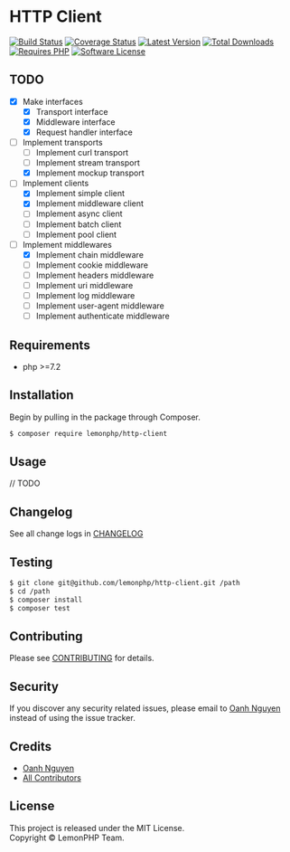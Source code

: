 # HTTP Client

[![Build Status](https://github.com/lemonphp/http-client/workflows/CI/badge.svg)](https://github.com/lemonphp/http-client/actions)
[![Coverage Status](https://img.shields.io/coveralls/github/lemonphp/http-client/master.svg)](https://coveralls.io/github/lemonphp/http-client)
[![Latest Version](https://img.shields.io/packagist/v/lemonphp/http-client.svg?label=latest%20version)](https://packagist.org/packages/lemonphp/http-client)
[![Total Downloads](https://img.shields.io/packagist/dt/lemonphp/http-client.svg)](https://packagist.org/packages/lemonphp/http-client)
[![Requires PHP](https://img.shields.io/packagist/php-v/lemonphp/http-client.svg)](https://packagist.org/packages/lemonphp/http-client)
[![Software License](https://img.shields.io/github/license/lemonphp/http-client.svg)](LICENSE)


## TODO

- [x] Make interfaces
  - [x] Transport interface
  - [x] Middleware interface
  - [x] Request handler interface

- [ ] Implement transports
  - [ ] Implement curl transport
  - [ ] Implement stream transport
  - [x] Implement mockup transport

- [ ] Implement clients
  - [x] Implement simple client
  - [x] Implement middleware client
  - [ ] Implement async client
  - [ ] Implement batch client
  - [ ] Implement pool client

- [ ] Implement middlewares
  - [x] Implement chain middleware
  - [ ] Implement cookie middleware
  - [ ] Implement headers middleware
  - [ ] Implement uri middleware
  - [ ] Implement log middleware
  - [ ] Implement user-agent middleware
  - [ ] Implement authenticate middleware

## Requirements

* php >=7.2

## Installation

Begin by pulling in the package through Composer.

```bash
$ composer require lemonphp/http-client
```

## Usage

// TODO

## Changelog

See all change logs in [CHANGELOG](CHANGELOG.md)

## Testing

```bash
$ git clone git@github.com/lemonphp/http-client.git /path
$ cd /path
$ composer install
$ composer test
```

## Contributing

Please see [CONTRIBUTING](CONTRIBUTING.md) for details.

## Security

If you discover any security related issues, please email to [Oanh Nguyen](mailto:oanhnn.bk@gmail.com) instead of 
using the issue tracker.

## Credits

- [Oanh Nguyen](https://github.com/oanhnn)
- [All Contributors](../../contributors)

## License

This project is released under the MIT License.   
Copyright © LemonPHP Team.
